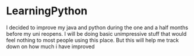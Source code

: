 # LearningPython
I decided to improve my java and python during the one and a half months before my uni reopens. I will be doing basic unimpressive stuff that would feel nothing to most people using this place. But this will help me track down on how much i have improved 
